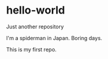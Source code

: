 # hello-world
Just another repository

I'm a spiderman in Japan.
Boring days.

This is my first repo.
